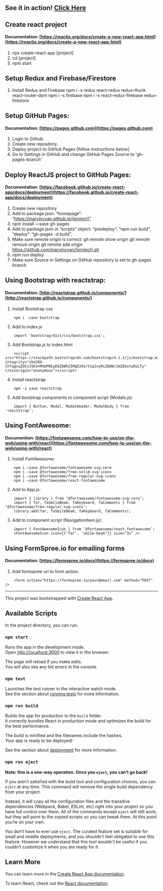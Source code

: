 ## See it in action! [Click Here](https://marvincyan.github.io/my-resume-react-redux/)

## Create react project
#### Documentation: [https://reactjs.org/docs/create-a-new-react-app.html](https://reactjs.org/docs/create-a-new-react-app.html)

1. npx create-react-app [project]
2. cd [project]
3. npm start

## Setup Redux and Firebase/Firestore
1. Install Redux and Firebase
  	npm i -s redux react-redux redux-thunk react-router-dom
	npm i -s firebase
	npm i -s react-redux-firebase redux-firestore

## Setup GitHub Pages:
#### Documentation: [https://pages.github.com](https://pages.github.com)

1. Login to Github.
2. Create new repository.
3. Deploy project to GitHub Pages [follow instructions below]
4. Go to Settings in GitHub and change GitHub Pages Source to 'gh-pages-branch' 

## Deploy ReactJS project to GitHub Pages:
#### Documentation: [https://facebook.github.io/create-react-app/docs/deployment](https://facebook.github.io/create-react-app/docs/deployment)

1. Create new repository
2. Add to package.json:
	“homepage”: “https://marvincyan.github.io/[project]”
3. npm install —save gh-pages
4. Add to package.json in “scripts” object:
	“predeploy”: “npm run build”,
	“deploy”: “gh-pages -d build”,
5. Make sure remote origin is correct:
	git remote show origin
	git remote remove origin
	git remote add origin https://github.com/marvincyan/[project].git
6. npm run deploy
7. Make sure Source in Settings on GitHub repository is set to gh-pages branch

## Using Bootstrap with reactstrap:
#### Documentation: [http://reactstrap.github.io/components/](http://reactstrap.github.io/components/)

1. Install Bootstrap css
```
	npm i -save bootstrap
```

2. Add to index.js
```
	import 'bootstrap/dist/css/bootstrap.css';
```

3. Add Bootstrap.js to index.html
```
	<script src="https://stackpath.bootstrapcdn.com/bootstrap/4.1.3/js/bootstrap.min.js" integrity="sha384-ChfqqxuZUCnJSK3+MXmPNIyE6ZbWh2IMqE241rYiqJxyMiZ6OW/JmZQ5stwEULTy" crossorigin="anonymous"></script>
```

4. Install reactstrap
```
	npm -i save reactstrap
```

5. Add bootstrap components to component script (Modals.js)
```
	import { Button, Modal, ModalHeader, ModalBody } from 'reactstrap';
```

## Using FontAwesome:
#### Documention: [https://fontawesome.com/how-to-use/on-the-web/using-with/react](https://fontawesome.com/how-to-use/on-the-web/using-with/react)

1. Install FontAwesome:
```
	npm i —save @fortawesome/fontawesome-svg-core
	npm i —save @fortawesome/free-solid-svg-icons
	npm i —save @fortawesome/free-regular-svg-icons
	npm i —save @fortawesome/react-fontawesome
```
2. Add to App.js:
```
	import { library } from ‘@fortawesome/fontawesome-svg-core’;
	import { far, faSmileBeam, faKeyboard, faComments } from ‘@fortawesome/free-regular-svg-icons’;
	library.add(far, faSmileBeam, faKeyboard, faComments);
```
3. Add to component script (NavigationItem.js):
```
	import { FontAwesomeIcon } from ‘@fortawesome/react-fontawesome’;
	<FontAwesomeIcon icon={[‘far’, ‘smile-beam’]} size=“3x” />
```

## Using FormSpree.io for emailing forms
#### Documentation: [https://formspree.io/docs](https://formspree.io/docs)

1. Add formspree url to form action:
```
	<form action="https://formspree.io/your@email.com" method="POST" />
```

---

This project was bootstrapped with [Create React App](https://github.com/facebook/create-react-app).

## Available Scripts

In the project directory, you can run:

### `npm start`

Runs the app in the development mode.<br>
Open [http://localhost:3000](http://localhost:3000) to view it in the browser.

The page will reload if you make edits.<br>
You will also see any lint errors in the console.

### `npm test`

Launches the test runner in the interactive watch mode.<br>
See the section about [running tests](https://facebook.github.io/create-react-app/docs/running-tests) for more information.

### `npm run build`

Builds the app for production to the `build` folder.<br>
It correctly bundles React in production mode and optimizes the build for the best performance.

The build is minified and the filenames include the hashes.<br>
Your app is ready to be deployed!

See the section about [deployment](https://facebook.github.io/create-react-app/docs/deployment) for more information.

### `npm run eject`

**Note: this is a one-way operation. Once you `eject`, you can’t go back!**

If you aren’t satisfied with the build tool and configuration choices, you can `eject` at any time. This command will remove the single build dependency from your project.

Instead, it will copy all the configuration files and the transitive dependencies (Webpack, Babel, ESLint, etc) right into your project so you have full control over them. All of the commands except `eject` will still work, but they will point to the copied scripts so you can tweak them. At this point you’re on your own.

You don’t have to ever use `eject`. The curated feature set is suitable for small and middle deployments, and you shouldn’t feel obligated to use this feature. However we understand that this tool wouldn’t be useful if you couldn’t customize it when you are ready for it.

## Learn More

You can learn more in the [Create React App documentation](https://facebook.github.io/create-react-app/docs/getting-started).

To learn React, check out the [React documentation](https://reactjs.org/).
